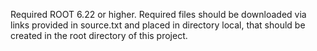 Required ROOT 6.22 or higher.
Required files should be downloaded via links provided in source.txt and placed in
directory local, that should be created in the root directory of this project.
